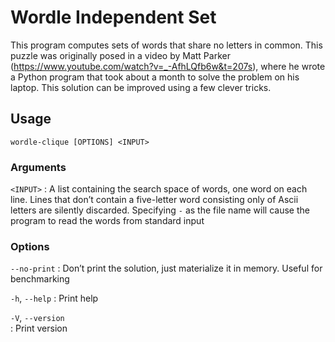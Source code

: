 # Wordle Independent Set

This program computes sets of words that share no letters in common. This puzzle was originally
posed in a video by Matt Parker (https://www.youtube.com/watch?v=_-AfhLQfb6w&t=207s), where he
wrote a Python program that took about a month to solve the problem on his laptop. This solution
can be improved using a few clever tricks.


## Usage

`wordle-clique [OPTIONS] <INPUT>`

### Arguments

`<INPUT>` 
: A list containing the search space of words, one word on each line. 
Lines that don’t contain a five-letter word consisting only of 
Ascii letters are silently discarded. Specifying `-` as the file name will 
cause the program to read the words from standard input

### Options

`--no-print`
: Don’t print the solution, just materialize it in memory. Useful for benchmarking

`-h`, `--help`
: Print help

`-V`, `--version`  
: Print version
